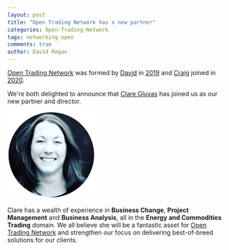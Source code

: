 ```yaml
---
layout: post
title: "Open Trading Network has a new partner"
categories: Open-Trading-Network
tags: networking open
comments: true
author: David Regan
---
```


[Open Trading Network] was formed by [David] in [2019](/open-trading-network/2019/08/01/setup-otn/) and [Craig] joined in [2020](/open-trading-network/2020/03/15/craig-otn/). 

We're both delighted to announce that [Clare Gluyas] has joined us as our new partner and director.

![Clare](/assets/images/Clare%20intro-small.png)

<!--more-->

Clare has a wealth of experience in **Business Change**, **Project Management** and **Business Analysis**, all in the **Energy and Commodities Trading** domain. We all believe she will be a fantastic asset for [Open Trading Network] and strengthen our focus on delivering best-of-breed solutions for our clients.

[Open Trading Network]: {{site.url}}
[Craig]: https://www.linkedin.com/in/craig-woolliscroft-8122109/
[Clare Gluyas]: https://www.linkedin.com/in/claregluyas/
[David]: https://www.linkedin.com/in/david-regan-2847b41/
